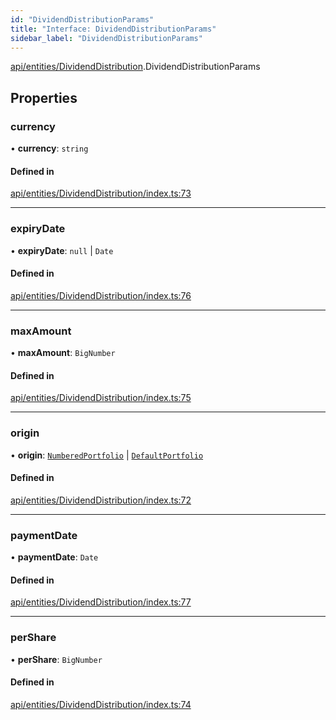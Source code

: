 ```yaml
---
id: "DividendDistributionParams"
title: "Interface: DividendDistributionParams"
sidebar_label: "DividendDistributionParams"
---
```


[api/entities/DividendDistribution](../../../../../modules/API/Entities/DividendDistribution/DividendDistribution.md).DividendDistributionParams

## Properties

### currency

• **currency**: `string`

#### Defined in

[api/entities/DividendDistribution/index.ts:73](https://github.com/PolymeshAssociation/polymesh-sdk/blob/de58d40fd/src/api/entities/DividendDistribution/index.ts#L73)

___

### expiryDate

• **expiryDate**: ``null`` \| `Date`

#### Defined in

[api/entities/DividendDistribution/index.ts:76](https://github.com/PolymeshAssociation/polymesh-sdk/blob/de58d40fd/src/api/entities/DividendDistribution/index.ts#L76)

___

### maxAmount

• **maxAmount**: `BigNumber`

#### Defined in

[api/entities/DividendDistribution/index.ts:75](https://github.com/PolymeshAssociation/polymesh-sdk/blob/de58d40fd/src/api/entities/DividendDistribution/index.ts#L75)

___

### origin

• **origin**: [`NumberedPortfolio`](../../../../../classes/API/Entities/NumberedPortfolio/NumberedPortfolio.md) \| [`DefaultPortfolio`](../../../../../classes/API/Entities/DefaultPortfolio/DefaultPortfolio.md)

#### Defined in

[api/entities/DividendDistribution/index.ts:72](https://github.com/PolymeshAssociation/polymesh-sdk/blob/de58d40fd/src/api/entities/DividendDistribution/index.ts#L72)

___

### paymentDate

• **paymentDate**: `Date`

#### Defined in

[api/entities/DividendDistribution/index.ts:77](https://github.com/PolymeshAssociation/polymesh-sdk/blob/de58d40fd/src/api/entities/DividendDistribution/index.ts#L77)

___

### perShare

• **perShare**: `BigNumber`

#### Defined in

[api/entities/DividendDistribution/index.ts:74](https://github.com/PolymeshAssociation/polymesh-sdk/blob/de58d40fd/src/api/entities/DividendDistribution/index.ts#L74)
